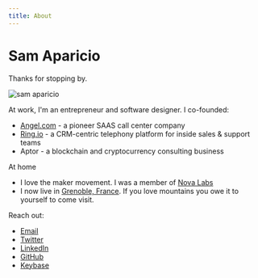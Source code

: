 ```yaml
---
title: About
---
```


# Sam Aparicio

Thanks for stopping by.

![sam aparicio]({{"/assets/sam-aparicio-mugshot.png"}})  


At work, I'm an entrepreneur and software designer. I co-founded:

   * [Angel.com](https://angel.com) - a pioneer SAAS call center company
   * [Ring.io](https://ring.io) - a CRM-centric telephony platform for inside sales & support teams
   * Aptor - a blockchain and cryptocurrency consulting business
  
At home

  * I love the maker movement. I was a member of [Nova Labs](https://nova-labs.org)
  * I now live in [Grenoble, France](https://www.grenoble-tourisme.com/en/). If you love mountains you owe it to yourself to come visit.

Reach out:

  * [Email](mailto:samuel@aparicio.org)
  * [Twitter](https://twitter.com/samaparicio)
  * [LinkedIn](https://linkedin.com/in/samaparicio)
  * [GitHub](https://github.com/samaparicio)
  * [Keybase](https://keybase.io/sama)
